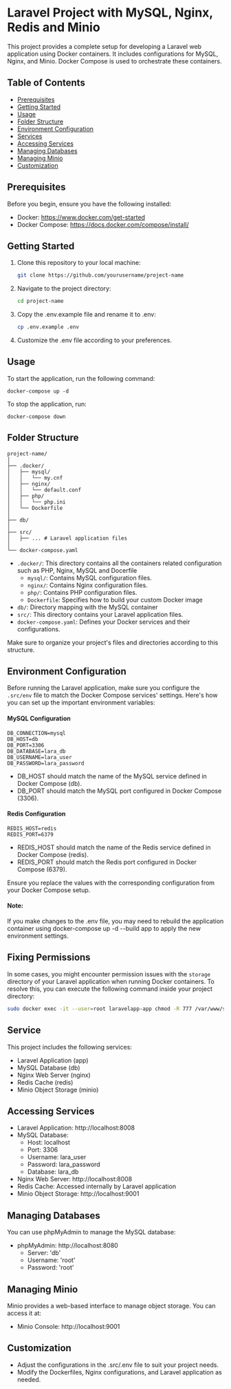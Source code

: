 # Laravel Project with MySQL, Nginx, Redis and Minio 

This project provides a complete setup for developing a Laravel web application using Docker containers. It includes configurations for MySQL, Nginx, and Minio. Docker Compose is used to orchestrate these containers.

## Table of Contents

- [Prerequisites](#prerequisites)
- [Getting Started](#getting-started)
- [Usage](#usage)
- [Folder Structure](#folder-structure)
- [Environment Configuration](#environment-configuration)
- [Services](#services)
- [Accessing Services](#accessing-services)
- [Managing Databases](#managing-databases)
- [Managing Minio](#managing-minio)
- [Customization](#customization)

## Prerequisites

Before you begin, ensure you have the following installed:

- Docker: https://www.docker.com/get-started
- Docker Compose: https://docs.docker.com/compose/install/

## Getting Started

1. Clone this repository to your local machine:

   ```bash
   git clone https://github.com/yourusername/project-name
2. Navigate to the project directory:
   ```bash
   cd project-name
3. Copy the .env.example file and rename it to .env:
    ```bash
    cp .env.example .env
4. Customize the .env file according to your preferences.

## Usage
To start the application, run the following command:

    docker-compose up -d

To stop the application, run:

    docker-compose down
## Folder Structure
    project-name/
    │
    ├── .docker/
    │   ├── mysql/
    │   │   └── my.cnf
    │   ├── nginx/
    │   │   └── default.conf
    │   ├── php/
    │   │   └── php.ini
    │   └── Dockerfile
    │
    ├── db/  
    │
    ├── src/
    │   ├── ... # Laravel application files
    │
    └── docker-compose.yaml

- `.docker/`: This directory contains all the containers related configuration such as PHP, Nginx, MySQL and Docerfile
  - `mysql/`: Contains MySQL configuration files.
  - `nginx/`: Contains Nginx configuration files.
  - `php/`: Contains PHP configuration files.
  - `Dockerfile`: Specifies how to build your custom Docker image 
- `db/`: Directory mapping with the MySQL container
- `src/`: This directory contains your Laravel application files.
- `docker-compose.yaml`: Defines your Docker services and their configurations.


Make sure to organize your project's files and directories according to this structure.
## Environment Configuration

Before running the Laravel application, make sure you configure the `.src/env` file to match the Docker Compose services' settings. Here's how you can set up the important environment variables:

#### MySQL Configuration

```dotenv
DB_CONNECTION=mysql
DB_HOST=db
DB_PORT=3306
DB_DATABASE=lara_db
DB_USERNAME=lara_user
DB_PASSWORD=lara_password
```
- DB_HOST should match the name of the MySQL service defined in Docker Compose (db).
- DB_PORT should match the MySQL port configured in Docker Compose (3306).
#### Redis Configuration
```dotenv
REDIS_HOST=redis
REDIS_PORT=6379
```
- REDIS_HOST should match the name of the Redis service defined in Docker Compose (redis).
- REDIS_PORT should match the Redis port configured in Docker Compose (6379).

Ensure you replace the values with the corresponding configuration from your Docker Compose setup.
#### Note: 
If you make changes to the .env file, you may need to rebuild the application container using docker-compose up -d --build app to apply the new environment settings.
## Fixing Permissions

In some cases, you might encounter permission issues with the `storage` directory of your Laravel application when running Docker containers. To resolve this, you can execute the following command inside your project directory:

```bash
sudo docker exec -it --user=root laravelapp-app chmod -R 777 /var/www/storage
```
## Service
This project includes the following services:

- Laravel Application (app)
- MySQL Database (db)
- Nginx Web Server (nginx)
- Redis Cache (redis)
- Minio Object Storage (minio)
## Accessing Services
- Laravel Application: http://localhost:8008
- MySQL Database: 
    + Host: localhost
    + Port: 3306
    + Username: lara_user
    + Password: lara_password
    + Database: lara_db
- Nginx Web Server: http://localhost:8008
- Redis Cache: Accessed internally by Laravel application
- Minio Object Storage: http://localhost:9001

## Managing Databases
You can use phpMyAdmin to manage the MySQL database:
- phpMyAdmin: http://localhost:8080
    + Server: 'db'
    + Username: 'root'
    + Password: 'root'
## Managing Minio
Minio provides a web-based interface to manage object storage. You can access it at:
- Minio Console: http://localhost:9001
## Customization
- Adjust the configurations in the .src/.env file to suit your project needs.
- Modify the Dockerfiles, Nginx configurations, and Laravel application as needed.